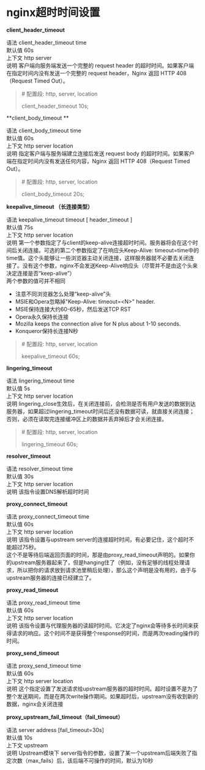 # nginx超时时间设置

**client\_header\_timeout**

语法 client\_header\_timeout time  
默认值 60s  
上下文 http server  
说明 客户端向服务端发送一个完整的 request header 的超时时间。如果客户端在指定时间内没有发送一个完整的 request header，Nginx 返回 HTTP 408（Request Timed Out）。

> \# 配置段: http, server, location
>
> client\_header\_timeout 10s;

**client\_body\_timeout **

语法 client\_body\_timeout time  
默认值 60s  
上下文 http server location  
说明 指定客户端与服务端建立连接后发送 request body 的超时时间。如果客户端在指定时间内没有发送任何内容，Nginx 返回 HTTP 408（Request Timed Out）。

> \# 配置段: http, server, location
>
> client\_body\_timeout 20s;

**keepalive\_timeout （长连接类型）**

语法 keepalive\_timeout timeout \[ header\_timeout \]  
默认值 75s  
上下文 http server location  
说明 第一个参数指定了与client的keep-alive连接超时时间。服务器将会在这个时间后关闭连接。可选的第二个参数指定了在响应头Keep-Alive: timeout=time中的time值。这个头能够让一些浏览器主动关闭连接，这样服务器就不必要去关闭连接了。没有这个参数，nginx不会发送Keep-Alive响应头（尽管并不是由这个头来决定连接是否“keep-alive”）  
两个参数的值可并不相同

* 注意不同浏览器怎么处理“keep-alive”头
* MSIE和Opera忽略掉"Keep-Alive: timeout=&lt;N&gt;" header.
* MSIE保持连接大约60-65秒，然后发送TCP RST
* Opera永久保持长连接
* Mozilla keeps the connection alive for N plus about 1-10 seconds.
* Konqueror保持长连接N秒

> \# 配置段: http, server, location
>
> keepalive\_timeout 60s;

**lingering\_timeout**

语法 lingering\_timeout time  
默认值 5s  
上下文 http server location  
说明 lingering\_close生效后，在关闭连接前，会检测是否有用户发送的数据到达服务器，如果超过lingering\_timeout时间后还没有数据可读，就直接关闭连接；否则，必须在读取完连接缓冲区上的数据并丢弃掉后才会关闭连接。

> \# 配置段: http, server, location
>
> lingering\_timeout 60s;

**resolver\_timeout**

语法 resolver\_timeout time  
默认值 30s  
上下文 http server location  
说明 该指令设置DNS解析超时时间

**proxy\_connect\_timeout**

语法 proxy\_connect\_timeout time  
默认值 60s  
上下文 http server location  
说明 该指令设置与upstream server的连接超时时间，有必要记住，这个超时不能超过75秒。  
这个不是等待后端返回页面的时间，那是由proxy\_read\_timeout声明的。如果你的upstream服务器起来了，但是hanging住了（例如，没有足够的线程处理请求，所以把你的请求放到请求池里稍后处理），那么这个声明是没有用的，由于与upstream服务器的连接已经建立了。

**proxy\_read\_timeout**

语法 proxy\_read\_timeout time  
默认值 60s  
上下文 http server location  
说明 该指令设置与代理服务器的读超时时间。它决定了nginx会等待多长时间来获得请求的响应。这个时间不是获得整个response的时间，而是两次reading操作的时间。

**proxy\_send\_timeout**

语法 proxy\_send\_timeout time  
默认值 60s  
上下文 http server location  
说明 这个指定设置了发送请求给upstream服务器的超时时间。超时设置不是为了整个发送期间，而是在两次write操作期间。如果超时后，upstream没有收到新的数据，nginx会关闭连接

**proxy\_upstream\_fail\_timeout（fail\_timeout）**

语法 server address \[fail\_timeout=30s\]  
默认值 10s  
上下文 upstream  
说明 Upstream模块下 server指令的参数，设置了某一个upstream后端失败了指定次数（max\_fails）后，该后端不可操作的时间，默认为10秒


